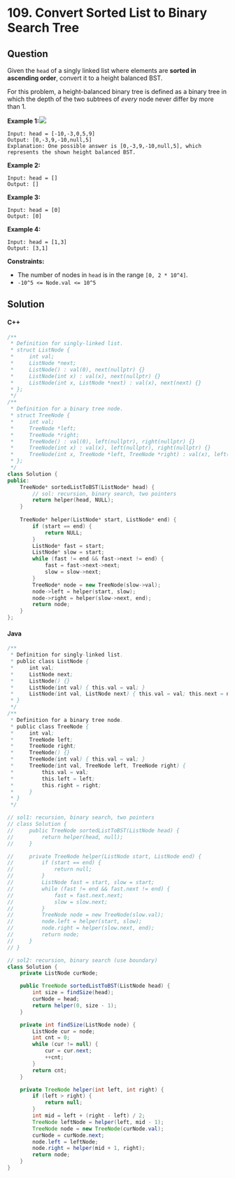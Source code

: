# 109. Convert Sorted List to Binary Search Tree

## Question

Given the `head` of a singly linked list where elements are **sorted in ascending order**, convert it to a height balanced BST.

For this problem, a height-balanced binary tree is defined as a binary tree in which the depth of the two subtrees of _every_ node never differ by more than 1.

**Example 1:**![](https://assets.leetcode.com/uploads/2020/08/17/linked.jpg)

```
Input: head = [-10,-3,0,5,9]
Output: [0,-3,9,-10,null,5]
Explanation: One possible answer is [0,-3,9,-10,null,5], which represents the shown height balanced BST.
```

**Example 2:**

```
Input: head = []
Output: []
```

**Example 3:**

```
Input: head = [0]
Output: [0]
```

**Example 4:**

```
Input: head = [1,3]
Output: [3,1]
```

**Constraints:**

* The number of nodes in `head` is in the range `[0, 2 * 10^4]`.
* `-10^5 <= Node.val <= 10^5`

## Solution

#### C++

```cpp
/**
 * Definition for singly-linked list.
 * struct ListNode {
 *     int val;
 *     ListNode *next;
 *     ListNode() : val(0), next(nullptr) {}
 *     ListNode(int x) : val(x), next(nullptr) {}
 *     ListNode(int x, ListNode *next) : val(x), next(next) {}
 * };
 */
/**
 * Definition for a binary tree node.
 * struct TreeNode {
 *     int val;
 *     TreeNode *left;
 *     TreeNode *right;
 *     TreeNode() : val(0), left(nullptr), right(nullptr) {}
 *     TreeNode(int x) : val(x), left(nullptr), right(nullptr) {}
 *     TreeNode(int x, TreeNode *left, TreeNode *right) : val(x), left(left), right(right) {}
 * };
 */
class Solution {
public:
    TreeNode* sortedListToBST(ListNode* head) {
        // sol: recursion, binary search, two pointers
        return helper(head, NULL);
    }
    
    TreeNode* helper(ListNode* start, ListNode* end) {
        if (start == end) {
            return NULL;
        }
        ListNode* fast = start;
        ListNode* slow = start;
        while (fast != end && fast->next != end) {
            fast = fast->next->next;
            slow = slow->next;
        }
        TreeNode* node = new TreeNode(slow->val);
        node->left = helper(start, slow);
        node->right = helper(slow->next, end);
        return node;
    }
};
```

#### Java

```java
/**
 * Definition for singly-linked list.
 * public class ListNode {
 *     int val;
 *     ListNode next;
 *     ListNode() {}
 *     ListNode(int val) { this.val = val; }
 *     ListNode(int val, ListNode next) { this.val = val; this.next = next; }
 * }
 */
/**
 * Definition for a binary tree node.
 * public class TreeNode {
 *     int val;
 *     TreeNode left;
 *     TreeNode right;
 *     TreeNode() {}
 *     TreeNode(int val) { this.val = val; }
 *     TreeNode(int val, TreeNode left, TreeNode right) {
 *         this.val = val;
 *         this.left = left;
 *         this.right = right;
 *     }
 * }
 */

// sol1: recursion, binary search, two pointers
// class Solution {
//     public TreeNode sortedListToBST(ListNode head) {
//         return helper(head, null);
//     }

//     private TreeNode helper(ListNode start, ListNode end) {
//         if (start == end) {
//             return null;
//         }
//         ListNode fast = start, slow = start;
//         while (fast != end && fast.next != end) {
//             fast = fast.next.next;
//             slow = slow.next;
//         }
//         TreeNode node = new TreeNode(slow.val);
//         node.left = helper(start, slow);
//         node.right = helper(slow.next, end);
//         return node;
//     }
// }

// sol2: recursion, binary search (use boundary)
class Solution {
    private ListNode curNode;

    public TreeNode sortedListToBST(ListNode head) {
        int size = findSize(head);
        curNode = head;
        return helper(0, size - 1);
    }

    private int findSize(ListNode node) {
        ListNode cur = node;
        int cnt = 0;
        while (cur != null) {
            cur = cur.next;
            ++cnt;
        }
        return cnt;
    }

    private TreeNode helper(int left, int right) {
        if (left > right) {
            return null;
        }
        int mid = left + (right - left) / 2;
        TreeNode leftNode = helper(left, mid - 1);
        TreeNode node = new TreeNode(curNode.val);
        curNode = curNode.next;
        node.left = leftNode;
        node.right = helper(mid + 1, right);
        return node;
    }
}
```
